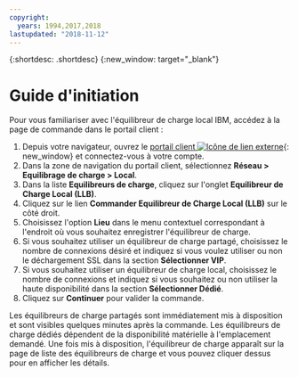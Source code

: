 ```yaml
---
copyright:
  years: 1994,2017,2018
lastupdated: "2018-11-12"
---
```


{:shortdesc: .shortdesc}
{:new_window: target="_blank"}

# Guide d'initiation
Pour vous familiariser avec l'équilibreur de charge local IBM, accédez à la page de commande dans le portail client :

1. Depuis votre navigateur, ouvrez le [portail client ![Icône de lien externe](../../icons/launch-glyph.svg "Icône de lien externe")](https://control.softlayer.com/){: new_window} et connectez-vous à votre compte.
2. Dans la zone de navigation du portail client, sélectionnez **Réseau > Equilibrage de charge > Local**.
3. Dans la liste **Equilibreurs de charge**, cliquez sur l'onglet **Equilibreur de Charge Local (LLB)**.
4. Cliquez sur le lien **Commander Equilibreur de Charge Local (LLB)** sur le côté droit.
5. Choisissez l'option **Lieu** dans le menu contextuel correspondant à l'endroit où vous souhaitez enregistrer l'équilibreur de charge.
6. Si vous souhaitez utiliser un équilibreur de charge partagé, choisissez le nombre de connexions désiré et indiquez si vous voulez utiliser ou non le déchargement SSL dans la section **Sélectionner VIP**.
7. Si vous souhaitez utiliser un équilibreur de charge local, choisissez le nombre de connexions et indiquez si vous souhaitez ou non utiliser la haute disponibilité dans la section **Sélectionner Dédié**.
8. Cliquez sur **Continuer** pour valider la commande.

Les équilibreurs de charge partagés sont immédiatement mis à disposition et sont visibles quelques minutes après la commande. Les équilibreurs de charge dédiés dépendent de la disponibilité matérielle à l'emplacement demandé. Une fois mis à disposition, l'équilibreur de charge apparaît sur la page de liste des équilibreurs de charge et vous pouvez cliquer dessus pour en afficher les détails.
